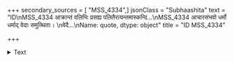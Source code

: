+++
secondary_sources = [ "MSS_4334",]
jsonClass = "Subhaashita"
text = "ID\nMSS_4334    आक्रान्तं वलिभिः प्रसह्य पलितैरत्यन्तमास्कन्दि...\nMSS_4334    आचारसंभवो धर्मो धर्माद् वेदाः समुत्थिताः।  \nवेदै...\nName: quote, dtype: object"
title = "ID MSS_4334"

+++

<details><summary>Text</summary>

ID
MSS_4334    आक्रान्तं वलिभिः प्रसह्य पलितैरत्यन्तमास्कन्दि...
MSS_4334    आचारसंभवो धर्मो धर्माद् वेदाः समुत्थिताः।  
वेदै...
Name: quote, dtype: object
</details>
